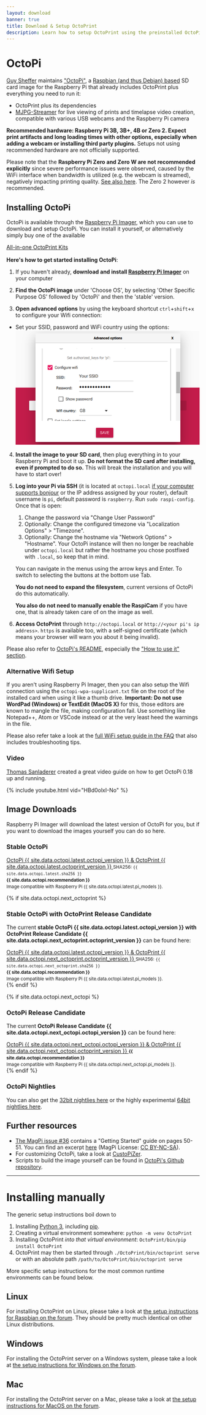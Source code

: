```yaml
---
layout: download
banner: true
title: Download & Setup OctoPrint
description: Learn how to setup OctoPrint using the preinstalled OctoPi image for Raspberry Pi, or how to install from source on Windows, Linux and Mac.
---
```


# OctoPi

[Guy Sheffer](https://github.com/guysoft) maintains ["OctoPi"](https://github.com/guysoft/OctoPi),
a [Raspbian (and thus Debian) based](https://www.raspbian.org/) SD card image for the Raspberry Pi
that already includes OctoPrint plus everything you need to run it:

* OctoPrint plus its dependencies
* [MJPG-Streamer](https://github.com/jacksonliam/mjpg-streamer)
  for live viewing of prints and timelapse video creation, compatible with various
  USB webcams and the Raspberry Pi camera

**Recommended hardware: Raspberry Pi 3B, 3B+, 4B or Zero 2. Expect print artifacts and long loading times with other 
options, especially when adding a webcam or installing third party plugins.** Setups not using
recommended hardware are not officially supported. 

Please note that the **Raspberry Pi Zero and Zero W are not recommended explicitly** since severe performance 
issues were observed, caused by the WiFi interface when bandwidth is utilized (e.g. the webcam is streamed), negatively 
impacting printing quality. [See also here](https://github.com/guysoft/OctoPi/issues/318#issuecomment-284762963). The Zero 2
however *is* recommended.

## Installing OctoPi

OctoPi is available through the [Raspberry Pi Imager](https://www.raspberrypi.org/software/), which you can use to download and setup OctoPi. You can install it yourself, or alternatively simply buy one of the available

<div class="text-center" style="margin-bottom: 1rem;">
    <a class="btn btn-large btn-block" href="/merch/#kits" data-event-category="download" data-event-action="kits">All-in-one OctoPrint Kits</a>
</div>

**Here's how to get started installing OctoPi**:

1. If you haven't already, **download and install [Raspberry Pi Imager](https://raspberrypi.org/software)** on your computer

2. **Find the OctoPi image** under 'Choose OS', by selecting 'Other Specific Purpose OS' followed by 'OctoPi' and then the 'stable' version.

3. **Open advanced options** by using the keyboard shortcut <code>ctrl</code>+<code>shift</code>+<code>x</code> to configure your Wifi connection:
  * Set your SSID, password and WiFi country using the options:
  ![Advanced Options - Wifi Setup](/assets/img/download/advanced-wifi.png)

4. **Install the image to your SD card**, then plug everything in to your Raspberry Pi and boot it up. **Do not format the SD card after installing, even if prompted to do so.** This will break the installation and you will have to start over!

5. **Log into your Pi via SSH** (it is located at ``octopi.local``
   [if your computer supports bonjour](https://learn.adafruit.com/bonjour-zeroconf-networking-for-windows-and-linux/overview)
   or the IP address assigned by your router), default username is `pi`,
   default password is `raspberry`. Run ``sudo raspi-config``. Once that is open:
    
   1. Change the password via "Change User Password"
   2. Optionally: Change the configured timezone via "Localization Options" > "Timezone".
   3. Optionally: Change the hostname via "Network Options" > "Hostname". Your OctoPi instance will then no longer be reachable under ``octopi.local`` but rather the hostname you chose postfixed with ``.local``, so keep that in mind.
    
   You can navigate in the menus using the arrow keys and <key>Enter</key>. To switch to selecting the buttons at the bottom use <key>Tab</key>.
    
   **You do not need to expand the filesystem**, current versions of OctoPi do this automatically.
   
   **You also do not need to manually enable the RaspiCam** if you have one, that is already taken care of on the image as well.

5. **Access OctoPrint** through ``http://octopi.local`` or ``http://<your pi's ip address>``. `https` is available too,
   with a self-signed certificate (which means your browser will warn you about it being invalid).

Please also refer to [OctoPi's README](https://github.com/guysoft/OctoPi), especially the ["How to use it" section](https://github.com/guysoft/OctoPi#how-to-use-it).

### Alternative Wifi Setup

If you aren't using Raspberry Pi Imager, then you can also setup the Wifi connection using the `octopi-wpa-supplicant.txt` file
on the root of the installed card when using it like a thumb drive. 
**Important: Do not use WordPad (Windows) or TextEdit (MacOS X)**  for this, those editors are known to mangle
the file, making configuration fail. Use something like Notepad++, Atom or VSCode instead or at the very 
least heed the warnings in the file.

Please also refer take a look at the [full WiFi setup guide in the FAQ](https://faq.octoprint.org/wifi-setup) that also includes troubleshooting tips.

### Video

[Thomas Sanladerer](https://www.youtube.com/channel/UCb8Rde3uRL1ohROUVg46h1A) created a great video guide on how to get OctoPi 0.18 up and running.

{% include youtube.html vid="HBd0olxI-No" %}

## Image Downloads

<!--
<div class="alert">
    There have been some reports regarding current revisions of the <strong>Raspberry Pi 4 1/2/4 GB refusing to boot</strong> with the stable
    OctoPi 0.17.0 image. If that affects you, please try the OctoPi 0.18.0 release candidate.
</div>
-->

Raspberry Pi Imager will download the latest version of OctoPi for you, but if you want to download the images 
yourself you can do so here.

### Stable OctoPi

<div class="text-center">
    <a class="btn btn-large btn-primary btn-block" href="{{ site.data.octopi.latest.url }}" data-event-category="download" data-event-action="latest">
      OctoPi&nbsp;{{ site.data.octopi.latest.octopi_version }} &amp; OctoPrint&nbsp;{{ site.data.octopi.latest.octoprint_version }}
    </a>
    <small>SHA256: <code>{{ site.data.octopi.latest.sha256 }}</code></small><br>
    <small><strong>{{ site.data.octopi.recommendation }}</strong></small><br>
    <small>Image compatible with Raspberry Pi {{ site.data.octopi.latest.pi_models }}.</small><br>
</div>

{% if site.data.octopi.next_octoprint %}
### Stable OctoPi with OctoPrint Release Candidate

The current <strong>stable OctoPi {{ site.data.octopi.latest.octopi_version }} with OctoPrint Release Candidate {{ site.data.octopi.next_octoprint.octoprint_version }}</strong> can be found here: 

<div class="text-center">
    <a class="btn btn-large btn-block" href="{{ site.data.octopi.next_octoprint.url }}" data-event-category="download" data-event-action="next">
      OctoPi&nbsp;{{ site.data.octopi.latest.octopi_version }} &amp; OctoPrint&nbsp;{{ site.data.octopi.next_octoprint.octoprint_version }}
    </a>
    <small>SHA256: <code>{{ site.data.octopi.next_octoprint.sha256 }}</code></small><br>
    <small><strong>{{ site.data.octopi.recommendation }}</strong></small><br>
    <small>Image compatible with Raspberry Pi {{ site.data.octopi.latest.pi_models }}.</small><br>
</div>
{% endif %}

{% if site.data.octopi.next_octopi %}
### OctoPi Release Candidate

The current <strong>OctoPi Release Candidate {{ site.data.octopi.next_octopi.octopi_version }}</strong> can be found here: 

<div class="text-center">
    <a class="btn btn-large btn-block" href="{{ site.data.octopi.next_octopi.url }}" data-event-category="download" data-event-action="next">
      OctoPi&nbsp;{{ site.data.octopi.next_octopi.octopi_version }} &amp; OctoPrint&nbsp;{{ site.data.octopi.next_octopi.octoprint_version }}
    </a>
    <small><strong>{{ site.data.octopi.recommendation }}</strong></small><br>
    <small>Image compatible with Raspberry Pi {{ site.data.octopi.next_octopi.pi_models }}.</small><br>
</div>
{% endif %}

### OctoPi Nightlies

You can also get the [32bit nightlies here](https://unofficialpi.org/Distros/OctoPi/nightly/) or the highly experimental [64bit nightlies here](https://unofficialpi.org/Distros/OctoPi/nightly-arm64/).


## Further resources

  * [The MagPi issue #36](https://www.raspberrypi.org/magpi/issues/36/) contains a "Getting Started" guide on 
    pages 50-51. You can find an excerpt [here](/assets/download/MagPi36_OctoPrint.pdf) 
    (MagPi License: [CC BY-NC-SA](https://creativecommons.org/licenses/by-nc-sa/3.0/)).
  * For customizing OctoPi, take a look at [CustoPiZer](https://github.com/OctoPrint/CustoPiZer).
  * Scripts to build the image yourself can be found in [OctoPi's Github repository](https://github.com/guysoft/OctoPi).

----

#  Installing manually

The generic setup instructions boil down to

1. Installing [Python 3](https://www.python.org/), including [pip](https://pip.pypa.io/en/latest/installing.html).
2. Creating a virtual environment somewhere: `python -m venv OctoPrint`
3. Installing OctoPrint *into that virtual environment*: `OctoPrint/bin/pip install OctoPrint`
4. OctoPrint may then be started through `./OctoPrint/bin/octoprint serve` or with an absolute path `/path/to/OctoPrint/bin/octoprint serve`

More specific setup instructions for the most common runtime environments can be found below.

##  Linux

For installing OctoPrint on Linux, please take a look at [the setup instructions for Raspbian on the forum](https://community.octoprint.org/t/setting-up-octoprint-on-a-raspberry-pi-running-raspbian/2337/).
They should be pretty much identical on other Linux distributions.

##  Windows

For installing the OctoPrint server on a Windows system, please take a look at [the setup instructions for Windows on the forum](https://community.octoprint.org/t/setting-up-octoprint-on-windows/383/1).

## Mac

For installing the OctoPrint server on a Mac, please take a look at [the setup instructions for MacOS on the forum](https://community.octoprint.org/t/setting-up-octoprint-on-macos/13425).
